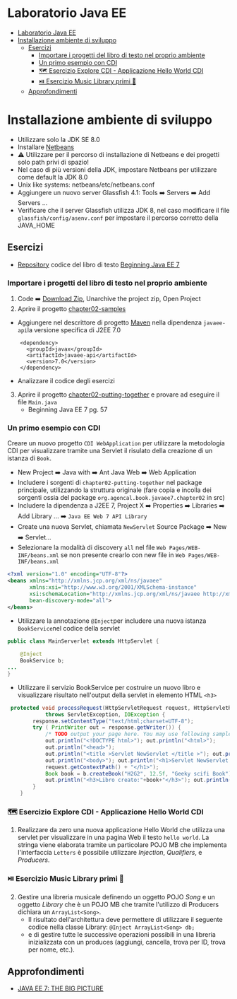 # Laboratorio Java EE
- [Laboratorio Java EE](#laboratorio-java-ee)
- [Installazione ambiente di sviluppo](#installazione-ambiente-di-sviluppo)
  - [Esercizi](#esercizi)
    - [Importare i progetti del libro di testo nel proprio ambiente](#importare-i-progetti-del-libro-di-testo-nel-proprio-ambiente)
    - [Un primo esempio con CDI](#un-primo-esempio-con-cdi)
    - [🗺️ Esercizio Explore CDI - Applicazione Hello World CDI](#️-esercizio-explore-cdi---applicazione-hello-world-cdi)
    - [⏯️ Esercizio Music Library primi 👣](#️-esercizio-music-library-primi-)
  - [Approfondimenti](#approfondimenti)

# Installazione ambiente di sviluppo
- Utilizzare solo la JDK SE 8.0
- Installare [Netbeans](https://netbeans.apache.org/download/nb15/)
- ⚠️ Utilizzare per il percorso di installazione di Netbeans e dei progetti solo path privi di spazio!
- Nel caso di più versioni della JDK, impostare Netbeans per utilizzare come default la JDK 8.0
- Unix like systems: netbeans/etc/netbeans.conf
- Aggiungere un nuovo server Glassfish 4.1: Tools ➡️ Servers ➡️ Add Servers ...
- Verificare che il server Glassfish utilizza JDK 8, nel caso modificare il file ```glassfish/config/asenv.conf``` per impostare il percorso corretto della JAVA_HOME

## Esercizi

- [Repository](https://github.com/Apress/beg-java-ee-7) codice  del libro di testo [Beginning Java EE 7](https://link.springer.com/book/10.1007/978-1-4302-4627-5) 

### Importare i progetti del libro di testo nel proprio ambiente 

1. Code ➡️ [Download Zip](https://github.com/Apress/beg-java-ee-7),  Unarchive the project zip, Open Project  
2. Aprire il progetto [chapter02-samples](https://github.com/Apress/beg-java-ee-7/tree/master/agoncal-book-javaee7-master/chapter02/chapter02-samples)
  - Aggiungere nel descrittore di progetto [Maven](https://maven.apache.org/) nella dipendenza ```javaee-api```la versione specifica di J2EE 7.0 
  ```maven 
      <dependency>
        <groupId>javax</groupId>
        <artifactId>javaee-api</artifactId>
        <version>7.0</version>
      </dependency> 
   ```
   - Analizzare il codice degli esercizi
3. Aprire il progetto [chapter02-putting-together](https://github.com/Apress/beg-java-ee-7/tree/master/agoncal-book-javaee7-master/chapter02/chapter02-putting-together) e provare ad eseguire il file ```Main.java```
   - Beginning Java EE 7 pg. 57 
### Un primo esempio con CDI
Creare un nuovo progetto ```CDI WebApplication``` per utilizzare la metodologia CDI per visualizzare tramite una Servlet il risulato della creazione di un istanza di ```Book```.
- New Project ➡️ Java with ➡️ Ant Java Web ➡️ Web Application
- Includere i sorgenti di `chapter02-putting-together` nel package principale, utilizzando la struttura originale (fare copia e incolla dei sorgenti ossia del package `org.agoncal.book.javaee7.chapter02` in src)
- Includere la dipendenza a J2EE 7, Project X ➡️ Properties ➡️ Libraries ➡️ Add Library ... ➡️ `Java EE Web 7 API Library`
- Create una nuova Servlet, chiamata ```NewServlet``` Source Package ➡️ New ➡️ Servlet... 
- Selezionare la modalità di discovery ``all`` nel file ```Web Pages/WEB-INF/beans.xml``` se non presente crearlo con new file in ```Web Pages/WEB-INF/beans.xml```
```xml
<?xml version="1.0" encoding="UTF-8"?>
<beans xmlns="http://xmlns.jcp.org/xml/ns/javaee"
       xmlns:xsi="http://www.w3.org/2001/XMLSchema-instance"
       xsi:schemaLocation="http://xmlns.jcp.org/xml/ns/javaee http://xmlns.jcp.org/xml/ns/javaee/beans_1_1.xsd"
       bean-discovery-mode="all">
</beans>
```
- Utilizzare la annotazione ```@Inject```per includere una nuova istanza ```BookService```nel codice della servlet
```java
public class MainServerlet extends HttpServlet {
    
    @Inject
    BookService b;
...
}
```
- Utilizzare il servizio BookService per costruire un nuovo libro e visualizzare risultato nell'output della servlet in elemento HTML `<h3>`
```java
 protected void processRequest(HttpServletRequest request, HttpServletResponse response)
            throws ServletException, IOException {
        response.setContentType("text/html;charset=UTF-8");
        try ( PrintWriter out = response.getWriter()) {
            /* TODO output your page here. You may use following sample code. */
            out.println("<!DOCTYPE html>"); out.println("<html>");
            out.println("<head>");
            out.println("<title >Servlet NewServlet </title >"); out.println("</head>");
            out.println("<body>"); out.println("<h1>Servlet NewServlet at " +
            request.getContextPath() + "</h1>");
            Book book = b.createBook("H2G2", 12.5f, "Geeky scifi Book");
            out.println("<h3>Libro creato:"+book+"</h3>"); out.println("</body>"); out.println("</html>");
        }
    }
```
### 🗺️ Esercizio Explore CDI - Applicazione Hello World CDI
1. Realizzare da zero una nuova applicazione Hello World che utilizza una servlet per visualizzare in una pagina Web il testo `hello world`. La stringa viene elaborata tramite un particolare POJO MB che implementa l'interfaccia `Letters` è possibile utilizzare _Injection_, _Qualifiers_, e _Producers_.  

### ⏯️ Esercizio Music Library primi 👣
2. Gestire una libreria musicale definendo un oggetto POJO _Song_ e un oggetto _Library_ che è un POJO MB che tramite l'utilizzo di Producers dichiara un `ArrayList<Song>`. 
   - Il risultato dell'architettura deve permettere di utilizzare il seguente codice nella classe Library: `@Inject ArrayList<Song> db;`
   - e di gestire tutte le successive operazioni possibili in una libreria inizializzata con un produces (aggiungi, cancella, trova per ID, trova per nome, etc.).

## Approfondimenti 
- [JAVA EE 7: THE BIG PICTURE](https://tomylab.wordpress.com/2016/06/18/java-ee-7-the-big-picture/)

